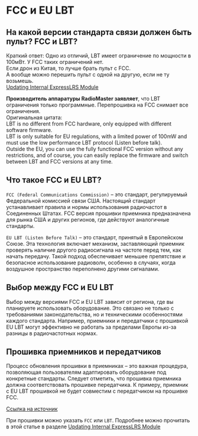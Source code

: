 # FCC и EU LBT

## На какой версии стандарта связи должен быть пульт? FCC и LBT?
Краткий ответ: Одно из отличий, LBT имеет ограничение по мощности в 100мВт. У FCC таких ограничений нет.  
Если дрон из Китая, то лучше брать пульт с FCC.   
А вообще можно перешить пульт с одной на другую, если не ту возьмешь.  
[Updating Internal ExpressLRS Module](https://oscarliang.com/setup-radiomaster-pocket/#Updating-Internal-ExpressLRS-Module)  

**Производитель аппаратуры RadioMaster заявляет**, что LBT ограничения только программные. Перепрошивка на FCC снимает все ограничения.  
Оригинальная цитата:  
LBT is no different from FCC hardware, only equipped with different software firmware.  
LBT is only suitable for EU regulations, with a limited power of 100mW and must use the low performance LBT protocol (Listen before talk).  
Outside the EU, you can use the fully functional FCC version without any restrictions, and of course, you can easily replace the firmware and switch between LBT and FCC versions at any time.

## Что такое FCC и EU LBT?
`FCC (Federal Communications Commission)` – это стандарт, регулируемый Федеральной комиссией связи США. Настоящий стандарт устанавливает правила и нормы использования радиочастот в Соединенных Штатах. FCC версия прошивки приемника предназначена для рынка США и других регионов, где действуют аналогичные стандарты.

`EU LBT (Listen Before Talk)` – это стандарт, принятый в Европейском Союзе. Эта технология включает механизм, заставляющий приемник проверять наличие другого радиосигнала на частоте перед тем, как начать передачу. Такой подход обеспечивает меньшее препятствие и безопасное использование радиоволн, особенно в случаях, когда воздушное пространство переполнено другими сигналами.

## Выбор между FCC и EU LBT
Выбор между версиями FCC и EU LBT зависит от региона, где вы планируете использовать оборудование. Это связано не только с требованиями законодательства, но и техническими особенностями каждого стандарта. Например, приемники и передатчики с прошивкой EU LBT могут эффективно не работать за пределами Европы из-за разницы в радиочастотных нормах.

## Прошивка приемников и передатчиков
Процесс обновления прошивки в приемниках – это важная процедура, позволяющая пользователям адаптировать оборудование под конкретные стандарты. Следует отметить, что прошивка приемника должна соответствовать прошивке передатчика. К примеру, приемник с EU LBT прошивкой не будет совместим с передатчиком на прошивке FCC.

[Ссылка на источник](https://modelistam.com.ua/standarty-fcc-lbt-a-294/)

При прошивки можно указать `FCC` или `LBT`. Подробнее можно прочитать в этой статье в разделе [Updating Internal ExpressLRS Module](https://oscarliang.com/setup-radiomaster-pocket/#Updating-Internal-ExpressLRS-Module)